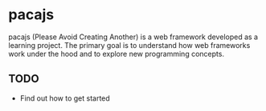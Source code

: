 # pacajs
pacajs (Please Avoid Creating Another) is a web framework developed as a learning project. The primary goal is to understand how web frameworks work under the hood and to explore new programming concepts.

## TODO
- Find out how to get started
